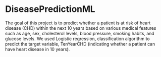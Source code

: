 # DiseasePredictionML
The goal of this project is to predict whether a patient is at risk of heart disease (CHD) within the next 10 years based on various medical features such as age, sex, cholesterol levels, blood pressure, smoking habits, and glucose levels. We used Logistic regression, classification algorithm to predict the target variable, TenYearCHD (indicating whether a patient can have heart disease in 10 years).
